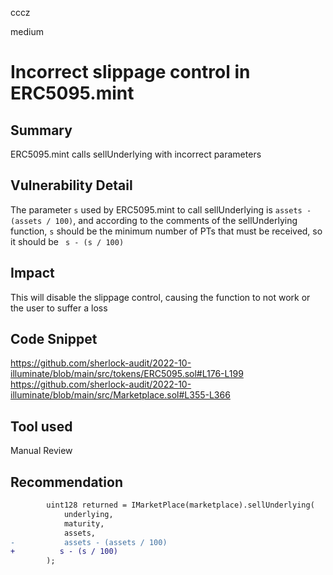 cccz

medium

# Incorrect slippage control in ERC5095.mint

## Summary
ERC5095.mint calls sellUnderlying with incorrect parameters
## Vulnerability Detail
The parameter `s` used by ERC5095.mint to call sellUnderlying is `assets - (assets / 100)`, and according to the comments of the sellUnderlying function, `s` should be the minimum number of PTs that must be received, so it should be ` s - (s / 100)`
## Impact
This will disable the slippage control, causing the function to not work or the user to suffer a loss
## Code Snippet
https://github.com/sherlock-audit/2022-10-illuminate/blob/main/src/tokens/ERC5095.sol#L176-L199
https://github.com/sherlock-audit/2022-10-illuminate/blob/main/src/Marketplace.sol#L355-L366
## Tool used

Manual Review

## Recommendation
```diff
        uint128 returned = IMarketPlace(marketplace).sellUnderlying(
            underlying,
            maturity,
            assets,
-           assets - (assets / 100)
+          s - (s / 100)
        );
```